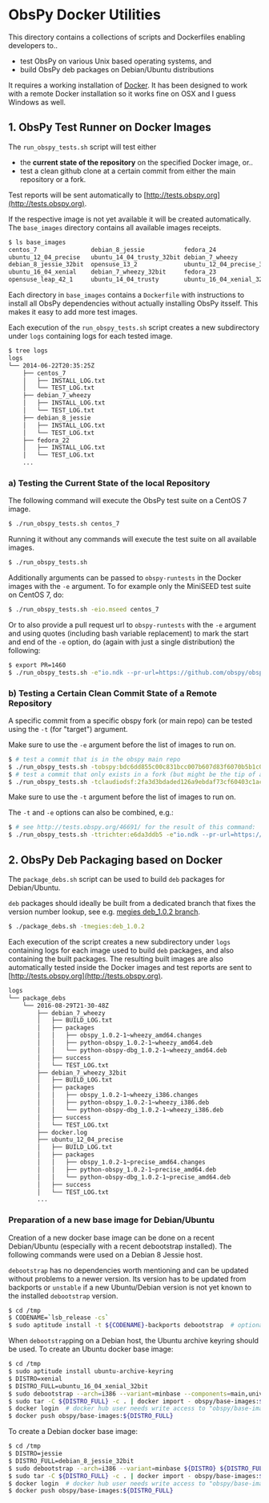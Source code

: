 # ObsPy Docker Utilities

This directory contains a collections of scripts and Dockerfiles enabling
developers to..

 * test ObsPy on various Unix based operating systems, and
 * build ObsPy deb packages on Debian/Ubuntu distributions

It requires a working installation of [Docker](https://www.docker.com/). It has
been designed to work with a remote Docker installation so it works fine on OSX
and I guess Windows as well.


## 1. ObsPy Test Runner on Docker Images

The `run_obspy_tests.sh` script will test either

 * the **current state of the repository** on the specified Docker image, or..
 * test a clean github clone at a certain commit from either the main
   repository or a fork.

Test reports will be sent automatically to
[http://tests.obspy.org](http://tests.obspy.org).

If the respective image is not yet available it will be created automatically.
The `base_images` directory contains all available images receipts.

```bash
$ ls base_images
centos_7               debian_8_jessie           fedora_24
ubuntu_12_04_precise   ubuntu_14_04_trusty_32bit debian_7_wheezy
debian_8_jessie_32bit  opensuse_13_2             ubuntu_12_04_precise_32bit
ubuntu_16_04_xenial    debian_7_wheezy_32bit     fedora_23
opensuse_leap_42_1     ubuntu_14_04_trusty       ubuntu_16_04_xenial_32bit
```

Each directory in `base_images` contains a `Dockerfile` with instructions to
install all ObsPy dependencies without actually installing ObsPy itsself. This
makes it easy to add more test images.

Each execution of the `run_obspy_tests.sh` script creates a new subdirectory
under `logs` containing logs for each tested image.

```bash
$ tree logs
logs
└── 2014-06-22T20:35:25Z
    ├── centos_7
    │   ├── INSTALL_LOG.txt
    │   └── TEST_LOG.txt
    ├── debian_7_wheezy
    │   ├── INSTALL_LOG.txt
    │   └── TEST_LOG.txt
    ├── debian_8_jessie
    │   ├── INSTALL_LOG.txt
    │   └── TEST_LOG.txt
    ├── fedora_22
    │   ├── INSTALL_LOG.txt
    │   └── TEST_LOG.txt
    ...
```

### a) Testing the Current State of the local Repository

The following command will execute the ObsPy test suite on a CentOS 7 image.


```bash
$ ./run_obspy_tests.sh centos_7
```

Running it without any commands will execute the test suite on all available images.

```bash
$ ./run_obspy_tests.sh
```

Additionally arguments can be passed to `obspy-runtests` in the Docker images
with the `-e` argument. To for example only the MiniSEED test suite on CentOS
7, do:

```bash
$ ./run_obspy_tests.sh -eio.mseed centos_7
```
Or to also provide a pull request url to `obspy-runtests` with the `-e`
argument and using quotes (including bash variable replacement) to mark the
start and end of the `-e` option, do (again with just a single distribution)
the following:

```bash
$ export PR=1460
$ ./run_obspy_tests.sh -e"io.ndk --pr-url=https://github.com/obspy/obspy/pull/${PR}" centos_7
```

### b) Testing a Certain Clean Commit State of a Remote Repository

A specific commit from a specific obspy fork (or main repo) can be tested using
the `-t` (for "target") argument.

Make sure to use the `-e` argument before the list of images to run on.

```bash
$ # test a commit that is in the obspy main repo
$ ./run_obspy_tests.sh -tobspy:bdc6dd855c00c831bcc007b607d83f6070b5b1c0
$ # test a commit that only exists in a fork (but might be the tip of a PR)
$ ./run_obspy_tests.sh -tclaudiodsf:2fa3d3bdaded126a9ebdaf73cf60403c1acb3457
```

Make sure to use the `-t` argument before the list of images to run on.

The `-t` and `-e` options can also be combined, e.g.:

```bash
$ # see http://tests.obspy.org/46691/ for the result of this command:
$ ./run_obspy_tests.sh -ttrichter:e6da3ddb5 -e"io.ndk --pr-url=https://github.com/obspy/obspy/pull/${PR}" fedora_24
```

## 2. ObsPy Deb Packaging based on Docker

The `package_debs.sh` script can be used to build `deb` packages for Debian/Ubuntu.

`deb` packages should ideally be built from a dedicated branch that fixes the
version number lookup, see e.g.
[megies deb_1.0.2 branch](https://github.com/megies/obspy/commits/deb_1.0.2).

```bash
$ ./package_debs.sh -tmegies:deb_1.0.2
```

Each execution of the script creates a new subdirectory under `logs` containing
logs for each image used to build `deb` packages, and also containing the built
packages. The resulting built images are also automatically tested inside the
Docker images and test reports are sent to
[http://tests.obspy.org](http://tests.obspy.org).

```bash
logs
└── package_debs
    └── 2016-08-29T21-30-48Z
        ├── debian_7_wheezy
        │   ├── BUILD_LOG.txt
        │   ├── packages
        │   │   ├── obspy_1.0.2-1~wheezy_amd64.changes
        │   │   ├── python-obspy_1.0.2-1~wheezy_amd64.deb
        │   │   └── python-obspy-dbg_1.0.2-1~wheezy_amd64.deb
        │   ├── success
        │   └── TEST_LOG.txt
        ├── debian_7_wheezy_32bit
        │   ├── BUILD_LOG.txt
        │   ├── packages
        │   │   ├── obspy_1.0.2-1~wheezy_i386.changes
        │   │   ├── python-obspy_1.0.2-1~wheezy_i386.deb
        │   │   └── python-obspy-dbg_1.0.2-1~wheezy_i386.deb
        │   ├── success
        │   └── TEST_LOG.txt
        ├── docker.log
        ├── ubuntu_12_04_precise
        │   ├── BUILD_LOG.txt
        │   ├── packages
        │   │   ├── obspy_1.0.2-1~precise_amd64.changes
        │   │   ├── python-obspy_1.0.2-1~precise_amd64.deb
        │   │   └── python-obspy-dbg_1.0.2-1~precise_amd64.deb
        │   ├── success
        │   └── TEST_LOG.txt
        ...
```

### Preparation of a new base image for Debian/Ubuntu

Creation of a new docker base image can be done on a recent Debian/Ubuntu
(especially with a recent debootstrap installed). The following commands were
used on a Debian 8 Jessie host.

`debootstrap` has no dependencies worth mentioning and can be updated without
problems to a newer version. Its version has to be updated from backports or
`unstable` if a new Ubuntu/Debian version is not yet known to the installed
`debootstrap` version.

```bash
$ cd /tmp
$ CODENAME=`lsb_release -cs`
$ sudo aptitude install -t ${CODENAME}-backports debootstrap  # optional, if the following doesn't work
```

When `debootstrap`ping on a Debian host, the Ubuntu archive keyring should be
used. To create an Ubuntu docker base image:

```bash
$ cd /tmp
$ sudo aptitude install ubuntu-archive-keyring
$ DISTRO=xenial
$ DISTRO_FULL=ubuntu_16_04_xenial_32bit
$ sudo debootstrap --arch=i386 --variant=minbase --components=main,universe --keyring=/usr/share/keyrings/ubuntu-archive-keyring.gpg ${DISTRO} ${DISTRO_FULL} http://archive.ubuntu.com/ubuntu 2>&1 | tee ${DISTRO_FULL}.debootstrap.log
$ sudo tar -C ${DISTRO_FULL} -c . | docker import - obspy/base-images:${DISTRO_FULL}
$ docker login  # docker hub user needs write access to "obspy/base-images" of organization "obspy"
$ docker push obspy/base-images:${DISTRO_FULL}
```

To create a Debian docker base image:

```bash
$ cd /tmp
$ DISTRO=jessie
$ DISTRO_FULL=debian_8_jessie_32bit
$ sudo debootstrap --arch=i386 --variant=minbase ${DISTRO} ${DISTRO_FULL} http://httpredir.debian.org/debian/ 2>&1 | tee ${DISTRO_FULL}.debootstrap.log
$ sudo tar -C ${DISTRO_FULL} -c . | docker import - obspy/base-images:${DISTRO_FULL}
$ docker login  # docker hub user needs write access to "obspy/base-images" of organization "obspy"
$ docker push obspy/base-images:${DISTRO_FULL}
```
